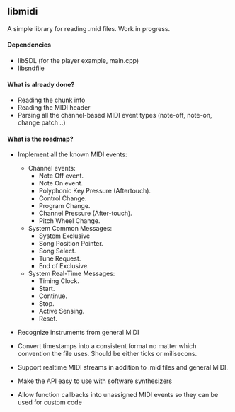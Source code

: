 ## libmidi

A simple library for reading .mid files. Work in progress.

#### Dependencies

+ libSDL (for the player example, main.cpp)
+ libsndfile

#### What is already done?

+ Reading the chunk info
+ Reading the MIDI header
+ Parsing all the channel-based MIDI event types (note-off, note-on, change patch ..)

#### What is the roadmap?

+ Implement all the known MIDI events:
  * Channel events:
     * Note Off event.
     * Note On event.
     * Polyphonic Key Pressure (Aftertouch).
     * Control Change.
     * Program Change.
     * Channel Pressure (After-touch).
     * Pitch Wheel Change.
  * System Common Messages:
      * System Exclusive
      * Song Position Pointer.
      * Song Select.
      * Tune Request.
      * End of Exclusive.
  * System Real-Time Messages:
     * Timing Clock.
     * Start.
     * Continue.
     * Stop.
     * Active Sensing.
     * Reset.
     
+ Recognize instruments from general MIDI
+ Convert timestamps into a consistent format no matter which convention the file uses. Should be either ticks or milisecons.
+ Support realtime MIDI streams in addition to .mid files and general MIDI.
+ Make the API easy to use with software synthesizers
+ Allow function callbacks into unassigned MIDI events so they can be used for custom code
